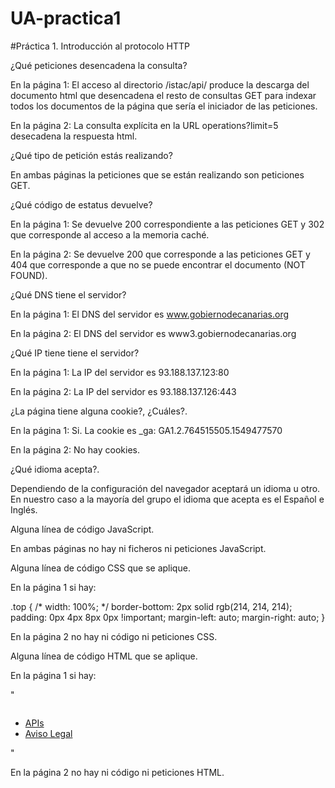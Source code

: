 # UA-practica1

#Práctica 1. Introducción al protocolo HTTP

¿Qué peticiones desencadena la consulta?

En la página 1: El acceso al directorio /istac/api/ produce la descarga del documento html que desencadena el resto de consultas GET para indexar todos los documentos de la página que sería el iniciador de las peticiones.

En la página 2: La consulta explícita en la URL operations?limit=5 desecadena la respuesta html. 


¿Qué tipo de petición estás realizando?

En ambas páginas la peticiones que se están realizando son peticiones GET.


¿Qué código de estatus devuelve?

En la página 1: Se devuelve 200 correspondiente a las peticiones GET y 302 que corresponde al acceso a la memoria caché. 

En la página 2: Se devuelve 200 que corresponde a las peticiones GET y 404 que corresponde a que no se puede encontrar el documento (NOT FOUND).


¿Qué DNS tiene el servidor?

En la página 1: El DNS del servidor es www.gobiernodecanarias.org

En la página 2: El DNS del servidor es www3.gobiernodecanarias.org


¿Qué IP tiene tiene el servidor?

En la página 1: La IP del servidor es 93.188.137.123:80

En la página 2: La IP del servidor es 93.188.137.126:443


¿La página tiene alguna cookie?, ¿Cuáles?.

En la página 1: Si. La cookie es _ga: GA1.2.764515505.1549477570 

En la página 2: No hay cookies.


¿Qué idioma acepta?.

Dependiendo de la configuración del navegador aceptará un idioma u otro. En nuestro caso a la mayoría del grupo el idioma que acepta es el Español e Inglés.


Alguna línea de código JavaScript.

En ambas páginas no hay ni ficheros ni peticiones JavaScript.


Alguna línea de código CSS que se aplique.

En la página 1 si hay:

.top {
	/* width: 100%; */
	border-bottom: 2px solid rgb(214, 214, 214);
	padding: 0px 4px 8px 0px !important;
	margin-left: auto;
	margin-right: auto;
}

En la página 2 no hay ni código ni peticiones CSS.


Alguna línea de código HTML que se aplique.

En la página 1 si hay:

"<div class="section"><div class="izq">		<img src="/istac/resources/imagenes/logo_istac.jpg" alt="">	</div>	<div class="der">		<img src="/istac/resources/imagenes/logo_edatos.jpg" alt="">	</div></div><div class="section" id="header">	<ul>	<!-- li><a href="/istac/api/edatos.html" alt="Infraestructura de Datos y Metadatos Estadísticos de Canarias (eDatos)"><i style="font-size:24px" class="fa">&#xf015;</i></a></li -->	<li><a class="active" href="/istac/api/" alt="Listado de APIs disponibles en el ISTAC">APIs</a></li>	<li><a href="/istac/api/aviso-legal.html" alt="Aviso legal">Aviso Legal</a></li>	</ul></div>"

En la página 2 no hay ni código ni peticiones HTML.

